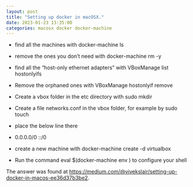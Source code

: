 ```yaml
---
layout: post
title: "Setting up docker in macOSX."
date: 2023-01-23 13:35:00
categories: macosx docker docker-machine
---
```

- find all the machines with docker-machine ls

- remove the ones you don’t need with docker-machine rm -y <machineName>

- find all the “host-only ethernet adapters” with VBoxManage list hostonlyifs

- Remove the orphaned ones with VBoxManage hostonlyif remove <networkName>

- Create a vbox folder in the etc directory with sudo mkdir

- Create a file networks.conf in the vbox folder, for example by sudo touch

- place the below line there

* 0.0.0.0/0 ::/0

- create a new machine with docker-machine create -d virtualbox <machineName>

- Run the command eval $(docker-machine env <machineName>) to configure your shell

The answer was found at https://medium.com/@vivekslair/setting-up-docker-in-macos-ee36d37b3be2.